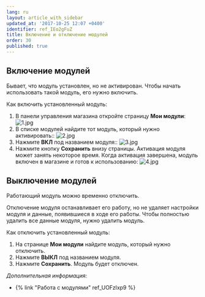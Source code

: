 ```yaml
---
lang: ru
layout: article_with_sidebar
updated_at: '2017-10-25 12:07 +0400'
identifier: ref_IEo2gFuZ
title: Включение и отключение модулей
order: 30
published: true
---
```

## Включение модулей

Бывает, что модуль установлен, но не активирован. Чтобы начать использовать такой модуль, его нужно включить.

Как включить установленный модуль:

1.  В панели управления магазина откройте страницу **Мои модули**:
    ![1.jpg]({{site.baseurl}}/attachments/ref_IEo2gFuZ/1.jpg)
2.  В списке модулей найдите тот модуль, который нужно активировать::
    ![2.jpg]({{site.baseurl}}/attachments/ref_IEo2gFuZ/2.jpg)
3.  Нажмите **ВКЛ** под названием модуля::
    ![3.jpg]({{site.baseurl}}/attachments/ref_IEo2gFuZ/3.jpg)
4.  Нажмите кнопку **Сохранить** внизу страницы. Активация модуля может занять некоторое время. Когда активация завершена, модуль включен в магазине и готов к использованию:
    ![4.jpg]({{site.baseurl}}/attachments/ref_IEo2gFuZ/4.jpg)

## Выключение модулей

Работающий модуль можно временно отключить.

Отключение модуля останавливает его работу, но не удаляет настройки модуля и данные, появившиеся в ходе его работы. Чтобы полностью удалить все данные модуля, нужно удалить модуль.  

Как отключить установленный модуль:

1.  На странице **Мои модули** найдите модуль, который нужно отключить.
2.  Нажмите **ВЫКЛ** под названием модуля.
3.  Нажмите **Сохранить**. Модуль будет отключен.

_Дополнительная информация:_

*   {% link "Работа с модулями" ref_UOFzIxp9 %}
